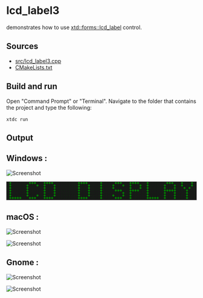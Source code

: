 # lcd_label3

demonstrates how to use [xtd::forms::lcd_label](https://gammasoft71.github.io/xtd/reference_guides/latest/classxtd_1_1forms_1_1lcd__label.html) control.

## Sources

* [src/lcd_label3.cpp](src/lcd_label3.cpp)
* [CMakeLists.txt](CMakeLists.txt)

## Build and run

Open "Command Prompt" or "Terminal". Navigate to the folder that contains the project and type the following:

```shell
xtdc run
```

## Output

## Windows :

![Screenshot](../../../../docs/pictures/examples/lcd_label3_w.png)

![Screenshot](../../../../docs/pictures/examples/lcd_label3_wd.png)

## macOS :

![Screenshot](../../../../docs/pictures/examples/lcd_label3_m.png)

![Screenshot](../../../../docs/pictures/examples/lcd_label3_md.png)

## Gnome :

![Screenshot](../../../../docs/pictures/examples/lcd_label3_g.png)

![Screenshot](../../../../docs/pictures/examples/lcd_label3_gd.png)
